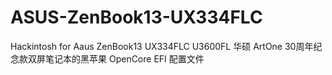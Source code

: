 # ASUS-ZenBook13-UX334FLC
Hackintosh for Aaus ZenBook13 UX334FLC U3600FL 华硕 ArtOne 30周年纪念款双屏笔记本的黑苹果 OpenCore EFI 配置文件
